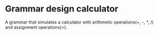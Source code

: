# Grammar design calculator
 A  grammar that  simulates a calculator  with arithmetic operations(+, -, *, /) and assignment operations(=).
